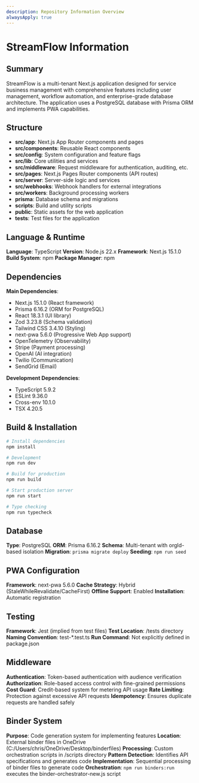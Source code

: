 ```yaml
---
description: Repository Information Overview
alwaysApply: true
---
```


# StreamFlow Information

## Summary
StreamFlow is a multi-tenant Next.js application designed for service business management with comprehensive features including user management, workflow automation, and enterprise-grade database architecture. The application uses a PostgreSQL database with Prisma ORM and implements PWA capabilities.

## Structure
- **src/app**: Next.js App Router components and pages
- **src/components**: Reusable React components
- **src/config**: System configuration and feature flags
- **src/lib**: Core utilities and services
- **src/middleware**: Request middleware for authentication, auditing, etc.
- **src/pages**: Next.js Pages Router components (API routes)
- **src/server**: Server-side logic and services
- **src/webhooks**: Webhook handlers for external integrations
- **src/workers**: Background processing workers
- **prisma**: Database schema and migrations
- **scripts**: Build and utility scripts
- **public**: Static assets for the web application
- **tests**: Test files for the application

## Language & Runtime
**Language**: TypeScript
**Version**: Node.js 22.x
**Framework**: Next.js 15.1.0
**Build System**: npm
**Package Manager**: npm

## Dependencies
**Main Dependencies**:
- Next.js 15.1.0 (React framework)
- Prisma 6.16.2 (ORM for PostgreSQL)
- React 18.3.1 (UI library)
- Zod 3.23.8 (Schema validation)
- Tailwind CSS 3.4.10 (Styling)
- next-pwa 5.6.0 (Progressive Web App support)
- OpenTelemetry (Observability)
- Stripe (Payment processing)
- OpenAI (AI integration)
- Twilio (Communication)
- SendGrid (Email)

**Development Dependencies**:
- TypeScript 5.9.2
- ESLint 9.36.0
- Cross-env 10.1.0
- TSX 4.20.5

## Build & Installation
```bash
# Install dependencies
npm install

# Development
npm run dev

# Build for production
npm run build

# Start production server
npm run start

# Type checking
npm run typecheck
```

## Database
**Type**: PostgreSQL
**ORM**: Prisma 6.16.2
**Schema**: Multi-tenant with orgId-based isolation
**Migration**: `prisma migrate deploy`
**Seeding**: `npm run seed`

## PWA Configuration
**Framework**: next-pwa 5.6.0
**Cache Strategy**: Hybrid (StaleWhileRevalidate/CacheFirst)
**Offline Support**: Enabled
**Installation**: Automatic registration

## Testing
**Framework**: Jest (implied from test files)
**Test Location**: /tests directory
**Naming Convention**: test-*.test.ts
**Run Command**: Not explicitly defined in package.json

## Middleware
**Authentication**: Token-based authentication with audience verification
**Authorization**: Role-based access control with fine-grained permissions
**Cost Guard**: Credit-based system for metering API usage
**Rate Limiting**: Protection against excessive API requests
**Idempotency**: Ensures duplicate requests are handled safely

## Binder System
**Purpose**: Code generation system for implementing features
**Location**: External binder files in OneDrive (C:/Users/chris/OneDrive/Desktop/binderfiles)
**Processing**: Custom orchestration scripts in /scripts directory
**Pattern Detection**: Identifies API specifications and generates code
**Implementation**: Sequential processing of binder files to generate code
**Orchestration**: `npm run binders:run` executes the binder-orchestrator-new.js script